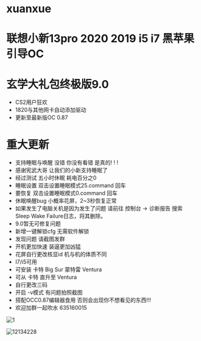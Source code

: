 # xuanxue
# 联想小新13pro  2020 2019  i5 i7 黑苹果引导OC
# 玄学大礼包终极版9.0
* CS2用户狂欢
* 1820与其他网卡自动添加驱动
* 更新至最新版OC 0.87
# 重大更新
* 支持睡眠与唤醒 没错 你没有看错 是真的! ! !
* 感谢宪武大哥 让我们的小新支持睡眠了
* 经过测试 五小时休眠 耗电百分之0  
* 睡眠设置 双击设置睡眠模式25.command 回车
* 要恢复 双击设置睡眠模式0.command 回车
* 休眠唤醒bug 小概率花屏，2~3秒恢复正常
* 如果发生了电脑关机是因为发生了问题 请前往 控制台 -> 诊断报告 搜索 Sleep Wake Failure日志，将其删除。
* 9.0暂无可修复问题 
* 新增一键解锁cfg 无需软件解锁
* 发现问题 请截图发群
* 开机更加快速 装逼更加凶猛
* 花屏自行更改核显id 机与机的体质不同
* I7/i5可用
* 可安装 卡特 Big Sur 蒙特雷 Ventura
* 可从 卡特 直升至 Ventura
* 自行更改三码 
* 开启 -v模式 有问题拍照截图
* 搭配OCC0.87编辑器食用 否则会出现你不想看见的东西!!!
* 欢迎加群一起吹水 635160015


![1](https://user-images.githubusercontent.com/89823575/207063164-2e220374-bc05-43ff-b828-90ba7aeb70f0.jpg)


![12134228](https://user-images.githubusercontent.com/89823575/207063196-7c635417-6157-402f-8ffa-45b2d714ab6d.png)

